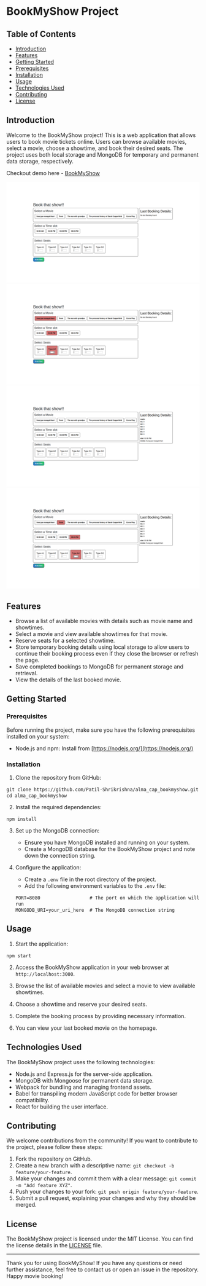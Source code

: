 # BookMyShow Project

## Table of Contents

- [Introduction](#introduction)
- [Features](#features)
- [Getting Started](#getting-started)
- [Prerequisites](#prerequisites)
- [Installation](#installation)
- [Usage](#usage)
- [Technologies Used](#technologies-used)
- [Contributing](#contributing)
- [License](#license)

## Introduction

Welcome to the BookMyShow project! This is a web application that allows users to book movie tickets online. Users can browse available movies, select a movie, choose a showtime, and book their desired seats. The project uses both local storage and MongoDB for temporary and permanent data storage, respectively.

Checkout demo here - [BookMyShow](https://alma-cap-bookmyshow.vercel.app/)

![BookMyShow](./frontend/src/screenshot/Screenshot1.png)
![BookMyShow](./frontend/src/screenshot/Screenshot2.png)
![BookMyShow](./frontend/src/screenshot/Screenshot3.png)
![BookMyShow](./frontend/src/screenshot/Screenshot4.png)

## Features

- Browse a list of available movies with details such as movie name and showtimes.
- Select a movie and view available showtimes for that movie.
- Reserve seats for a selected showtime.
- Store temporary booking details using local storage to allow users to continue their booking process even if they close the browser or refresh the page.
- Save completed bookings to MongoDB for permanent storage and retrieval.
- View the details of the last booked movie.

## Getting Started

### Prerequisites

Before running the project, make sure you have the following prerequisites installed on your system:

- Node.js and npm: Install from [https://nodejs.org/](https://nodejs.org/)

### Installation

1. Clone the repository from GitHub:

```
git clone https://github.com/Patil-Shrikrishna/alma_cap_bookmyshow.git
cd alma_cap_bookmyshow
```

2. Install the required dependencies:

```
npm install
```

3. Set up the MongoDB connection:

   - Ensure you have MongoDB installed and running on your system.
   - Create a MongoDB database for the BookMyShow project and note down the connection string.

4. Configure the application:

   - Create a `.env` file in the root directory of the project.
   - Add the following environment variables to the `.env` file:

   ```
   PORT=8080                  # The port on which the application will run
   MONGODB_URI=your_uri_here  # The MongoDB connection string
   ```

## Usage

1. Start the application:

```
npm start
```

2. Access the BookMyShow application in your web browser at `http://localhost:3000`.

3. Browse the list of available movies and select a movie to view available showtimes.

4. Choose a showtime and reserve your desired seats.

5. Complete the booking process by providing necessary information.

6. You can view your last booked movie on the homepage.

## Technologies Used

The BookMyShow project uses the following technologies:

- Node.js and Express.js for the server-side application.
- MongoDB with Mongoose for permanent data storage.
- Webpack for bundling and managing frontend assets.
- Babel for transpiling modern JavaScript code for better browser compatibility.
- React for building the user interface.

## Contributing

We welcome contributions from the community! If you want to contribute to the project, please follow these steps:

1. Fork the repository on GitHub.
2. Create a new branch with a descriptive name: `git checkout -b feature/your-feature`.
3. Make your changes and commit them with a clear message: `git commit -m "Add feature XYZ"`.
4. Push your changes to your fork: `git push origin feature/your-feature`.
5. Submit a pull request, explaining your changes and why they should be merged.


## License

The BookMyShow project is licensed under the MIT License. You can find the license details in the [LICENSE](LICENSE) file.

---

Thank you for using BookMyShow! If you have any questions or need further assistance, feel free to contact us or open an issue in the repository. Happy movie booking!
